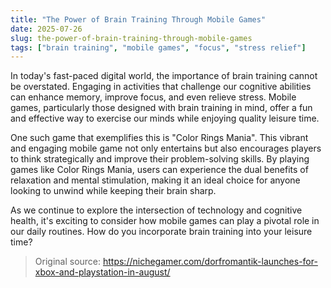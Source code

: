 ```yaml
---
title: "The Power of Brain Training Through Mobile Games"
date: 2025-07-26
slug: the-power-of-brain-training-through-mobile-games
tags: ["brain training", "mobile games", "focus", "stress relief"]
---
```

In today's fast-paced digital world, the importance of brain training cannot be overstated. Engaging in activities that challenge our cognitive abilities can enhance memory, improve focus, and even relieve stress. Mobile games, particularly those designed with brain training in mind, offer a fun and effective way to exercise our minds while enjoying quality leisure time.

One such game that exemplifies this is "Color Rings Mania". This vibrant and engaging mobile game not only entertains but also encourages players to think strategically and improve their problem-solving skills. By playing games like Color Rings Mania, users can experience the dual benefits of relaxation and mental stimulation, making it an ideal choice for anyone looking to unwind while keeping their brain sharp.

As we continue to explore the intersection of technology and cognitive health, it's exciting to consider how mobile games can play a pivotal role in our daily routines. How do you incorporate brain training into your leisure time?

> Original source: https://nichegamer.com/dorfromantik-launches-for-xbox-and-playstation-in-august/